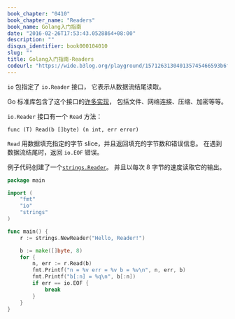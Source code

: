 ```yaml
---
book_chapter: "0410"
book_chapter_name: "Readers"
book_name: Golang入门指南
date: "2016-02-26T17:53:43.0528864+08:00"
description: ""
disqus_identifier: book000104010
slug: ""
title: Golang入门指南-Readers
codeurl: "https://wide.b3log.org/playground/157126313040135745466593b6f65508.go"
---
```


`io` 包指定了 `io.Reader` 接口，
它表示从数据流结尾读取。

Go 标准库包含了这个接口的[许多实现](https://go-zh.org/search?q=Read#Global)，
包括文件、网络连接、压缩、加密等等。

`io.Reader` 接口有一个 `Read` 方法：

	func (T) Read(b []byte) (n int, err error)

`Read` 用数据填充指定的字节 slice，并且返回填充的字节数和错误信息。
在遇到数据流结尾时，返回 `io.EOF` 错误。

例子代码创建了一个[`strings.Reader`](https://go-zh.org/pkg/strings/#Reader)。
并且以每次 8 字节的速度读取它的输出。

```Go
package main

import (
	"fmt"
	"io"
	"strings"
)

func main() {
	r := strings.NewReader("Hello, Reader!")

	b := make([]byte, 8)
	for {
		n, err := r.Read(b)
		fmt.Printf("n = %v err = %v b = %v\n", n, err, b)
		fmt.Printf("b[:n] = %q\n", b[:n])
		if err == io.EOF {
			break
		}
	}
}

```

